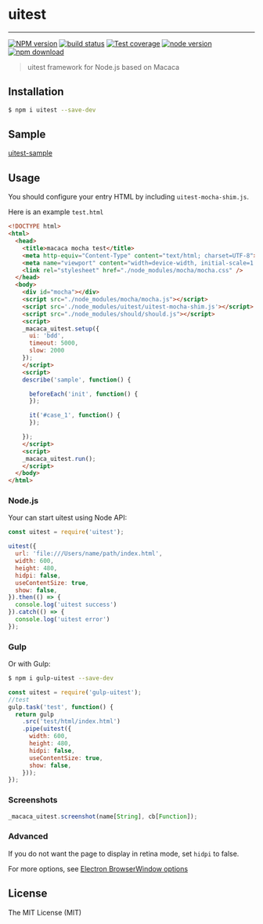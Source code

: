 # uitest

---

[![NPM version][npm-image]][npm-url]
[![build status][travis-image]][travis-url]
[![Test coverage][coveralls-image]][coveralls-url]
[![node version][node-image]][node-url]
[![npm download][download-image]][download-url]

[npm-image]: https://img.shields.io/npm/v/uitest.svg?style=flat-square
[npm-url]: https://npmjs.org/package/uitest
[travis-image]: https://img.shields.io/travis/macacajs/uitest.svg?style=flat-square
[travis-url]: https://travis-ci.org/macacajs/uitest
[coveralls-image]: https://img.shields.io/coveralls/macacajs/uitest.svg?style=flat-square
[coveralls-url]: https://coveralls.io/r/macacajs/uitest?branch=master
[node-image]: https://img.shields.io/badge/node.js-%3E=_4.2-green.svg?style=flat-square
[node-url]: http://nodejs.org/download/
[download-image]: https://img.shields.io/npm/dm/uitest.svg?style=flat-square
[download-url]: https://npmjs.org/package/uitest

> uitest framework for Node.js based on Macaca

## Installation

```bash
$ npm i uitest --save-dev
```

## Sample

[uitest-sample](//github.com/macaca-sample/uitest-sample)

## Usage

You should configure your entry HTML by including `uitest-mocha-shim.js`.

Here is an example `test.html`

```html
<!DOCTYPE html>
<html>
  <head>
    <title>macaca mocha test</title>
    <meta http-equiv="Content-Type" content="text/html; charset=UTF-8">
    <meta name="viewport" content="width=device-width, initial-scale=1.0">
    <link rel="stylesheet" href="./node_modules/mocha/mocha.css" />
  </head>
  <body>
    <div id="mocha"></div>
    <script src="./node_modules/mocha/mocha.js"></script>
    <script src='./node_modules/uitest/uitest-mocha-shim.js'></script>
    <script src="./node_modules/should/should.js"></script>
    <script>
    _macaca_uitest.setup({
      ui: 'bdd',
      timeout: 5000,
      slow: 2000
    });
    </script>
    <script>
    describe('sample', function() {

      beforeEach('init', function() {
      });

      it('#case_1', function() {
      });

    });
    </script>
    <script>
    _macaca_uitest.run();
    </script>
  </body>
</html>
```

### Node.js

Your can start uitest using Node API:

```javascript
const uitest = require('uitest');

uitest({
  url: 'file:///Users/name/path/index.html',
  width: 600,
  height: 480,
  hidpi: false,
  useContentSize: true,
  show: false,
}).then(() => {
  console.log('uitest success')
}).catch(() => {
  console.log('uitest error')
});
```

### Gulp

Or with Gulp:

```bash
$ npm i gulp-uitest --save-dev
```

```javascript
const uitest = require('gulp-uitest');
//test
gulp.task('test', function() {
  return gulp
    .src('test/html/index.html')
    .pipe(uitest({
      width: 600,
      height: 480,
      hidpi: false,
      useContentSize: true,
      show: false,
    }));
});

```

### Screenshots

```javascript
_macaca_uitest.screenshot(name[String], cb[Function]);
```

### Advanced

If you do not want the page to display in retina mode, set `hidpi` to false.

For more options, see [Electron BrowserWindow options](http://electron.atom.io/docs/api/browser-window/#new-browserwindowoptions)

## License

The MIT License (MIT)
